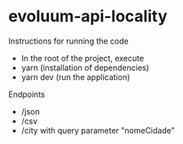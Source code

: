 # evoluum-api-locality

Instructions for running the code

- In the root of the project, execute
- yarn (installation of dependencies)
- yarn dev (run the application)

Endpoints

- /json
- /csv
- /city with query parameter "nomeCidade"
